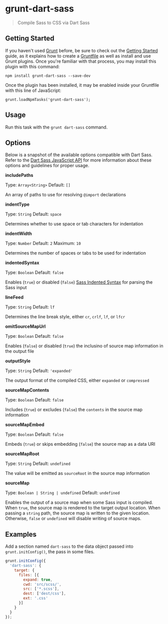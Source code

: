 # grunt-dart-sass

> Compile Sass to CSS via Dart Sass

## Getting Started

If you haven't used [Grunt](http://gruntjs.com/) before, be sure to check out the [Getting Started](http://gruntjs.com/getting-started) guide, as it explains how to create a [Gruntfile](http://gruntjs.com/sample-gruntfile) as well as install and use Grunt plugins. Once you're familiar with that process, you may install this plugin with this command:

```
npm install grunt-dart-sass --save-dev
```

Once the plugin has been installed, it may be enabled inside your Gruntfile with this line of JavaScript:

```
grunt.loadNpmTasks('grunt-dart-sass');
```

## Usage

Run this task with the `grunt dart-sass` command.

## Options

Below is a snapshot of the available options compatible with Dart Sass. Refer to the [Dart Sass JavaScript API](https://github.com/sass/dart-sass#javascript-api) for more information about these options and guidelines for proper usage.

**includePaths**

Type: `Array<String>`
Default: `[]`

An array of paths to use for resolving `@import` declarations

**indentType**

Type: `String`
Default: `space`

Determines whether to use space or tab characters for indentation

**indentWidth**

Type: `Number`
Default: `2`
Maximum: `10`

Determines the number of spaces or tabs to be used for indentation

**indentedSyntax**

Type: `Boolean`
Default: `false`

Enables (`true`) or disabled (`false`) [Sass Indented Syntax](http://sass-lang.com/documentation/file.INDENTED_SYNTAX.html) for parsing the Sass input

**lineFeed**

Type: `String`
Default: `lf`

Determines the line break style, either `cr`, `crlf`, `lf`, or `lfcr`

**omitSourceMapUrl**

Type: `Boolean`
Default: `false`

Enables (`false`) or disabled (`true`) the inclusino of source map information in the output file

**outputStyle**

Type: `String`
Default: `'expanded'`

The output format of the compiled CSS, either `expanded` or `compressed`

**sourceMapContents**

Type: `Boolean`
Default: `false`

Includes (`true`) or excludes (`false`) the `contents` in the source map information

**sourceMapEmbed**

Type: `Boolean`
Default: `false`

Embeds (`true`) or skips embedding (`false`) the source map as a data URI

**sourceMapRoot**

Type: `String`
Default: `undefined`

The value will be emitted as `sourceRoot` in the source map information

**sourceMap**

Type: `Boolean | String | undefined`
Default: `undefined`

Enables the output of a source map when some Sass input is compiled. When `true`, the source map is rendered to the target output location. When passing a `string` path, the source map is written to the given location. Otherwise, `false` or `undefined` will disable writing of source maps.

## Examples

Add a section named `dart-sass` to the data object passed into `grunt.initConfig()`, the pass in some files.

```js
grunt.initConfig({
  'dart-sass': {
    target: {
      files: [{
        expand: true,
        cwd: 'src/scss/',
        src: ['*.scss'],
        dest: ['dest/css'],
        ext: '.css'
      }]
    }
  }
});
```